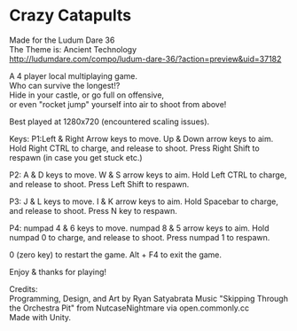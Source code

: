 # Crazy Catapults
Made for the Ludum Dare 36  
The Theme is: Ancient Technology  
http://ludumdare.com/compo/ludum-dare-36/?action=preview&uid=37182

A 4 player local multiplaying game.  
Who can survive the longest!?  
Hide in your castle, or go full on offensive,   
or even "rocket jump" yourself into air to shoot from above!

Best played at 1280x720 (encountered scaling issues).

Keys:
P1:Left & Right Arrow keys to move.
   Up & Down arrow keys to aim.
   Hold Right CTRL to charge, and release to shoot.
   Press Right Shift to respawn (in case you get stuck etc.)

P2: A & D keys to move.
   W & S arrow keys to aim.
   Hold Left CTRL to charge, and release to shoot.
   Press Left Shift to respawn.

P3: J & L keys to move.
   I & K arrow keys to aim.
   Hold Spacebar to charge, and release to shoot.
   Press N key to respawn.

P4: numpad 4 & 6 keys to move.
   numpad 8 & 5 arrow keys to aim.
   Hold numpad 0 to charge, and release to shoot.
   Press numpad 1 to respawn.

0 (zero key) to restart the game.
Alt + F4 to exit the game.
   
Enjoy & thanks for playing!

Credits:  
Programming, Design, and Art by Ryan Satyabrata
Music "Skipping Through the Orchestra Pit" from NutcaseNightmare via open.commonly.cc  
Made with Unity.